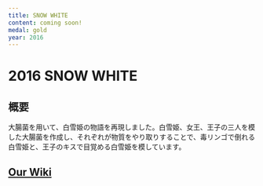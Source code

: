 ```yaml
---
title: SNOW WHITE
content: coming soon!
medal: gold
year: 2016
---
```

# 2016 SNOW WHITE

## 概要
大腸菌を用いて、白雪姫の物語を再現しました。白雪姫、女王、王子の三人を模した大腸菌を作成し、それぞれが物質をやり取りすることで、毒リンゴで倒れる白雪姫と、王子のキスで目覚める白雪姫を模しています。

## [Our Wiki](https://2016.igem.org/Team:Tokyo_Tech)